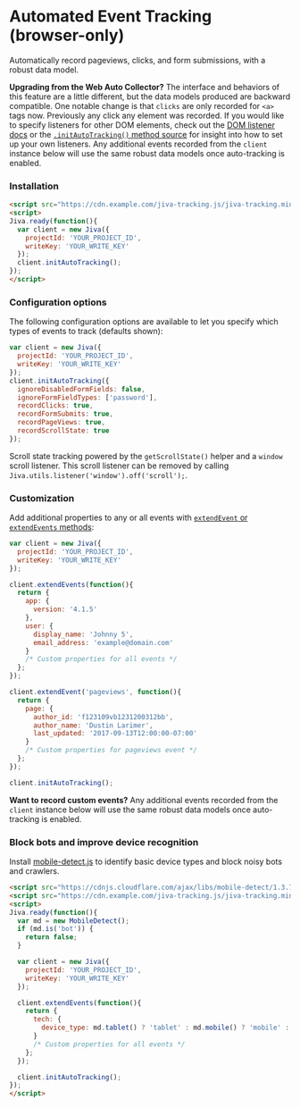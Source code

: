 # Automated Event Tracking (browser-only)

Automatically record pageviews, clicks, and form submissions, with a robust data model.

**Upgrading from the Web Auto Collector?** The interface and behaviors of this feature are a little different, but the data models produced are backward compatible. One notable change is that `clicks` are only recorded for `<a>` tags now. Previously any click any element was recorded. If you would like to specify listeners for other DOM elements, check out the [DOM listener docs](./listeners.md) or the [`.initAutoTracking()` method source](../lib/browser-auto-tracking.js) for insight into how to set up your own listeners. Any additional events recorded from the `client` instance below will use the same robust data models once auto-tracking is enabled.

### Installation

```html
<script src="https://cdn.example.com/jiva-tracking.js/jiva-tracking.min.js"></script>
<script>
Jiva.ready(function(){
  var client = new Jiva({
    projectId: 'YOUR_PROJECT_ID',
    writeKey: 'YOUR_WRITE_KEY'
  });
  client.initAutoTracking();
});
</script>
```

### Configuration options

The following configuration options are available to let you specify which types of events to track (defaults shown):

```javascript
var client = new Jiva({
  projectId: 'YOUR_PROJECT_ID',
  writeKey: 'YOUR_WRITE_KEY'
});
client.initAutoTracking({
  ignoreDisabledFormFields: false,
  ignoreFormFieldTypes: ['password'],
  recordClicks: true,
  recordFormSubmits: true,
  recordPageViews: true,
  recordScrollState: true
});
```

Scroll state tracking powered by the `getScrollState()` helper and a `window` scroll listener. This scroll listener can be removed by calling `Jiva.utils.listener('window').off('scroll');`.

### Customization

Add additional properties to any or all events with [`extendEvent` or `extendEvents` methods](./extend-events.md):

```javascript
var client = new Jiva({
  projectId: 'YOUR_PROJECT_ID',
  writeKey: 'YOUR_WRITE_KEY'
});

client.extendEvents(function(){
  return {
    app: {
      version: '4.1.5'
    },
    user: {
      display_name: 'Johnny 5',
      email_address: 'example@domain.com'
    }
    /* Custom properties for all events */
  };
});

client.extendEvent('pageviews', function(){
  return {
    page: {
      author_id: 'f123109vb1231200312bb',
      author_name: 'Dustin Larimer',
      last_updated: '2017-09-13T12:00:00-07:00'
    }
    /* Custom properties for pageviews event */
  };
});

client.initAutoTracking();
```

**Want to record custom events?** Any additional events recorded from the `client` instance below will use the same robust data models once auto-tracking is enabled.


### Block bots and improve device recognition

Install [mobile-detect.js](https://github.com/hgoebl/mobile-detect.js) to identify basic device types and block noisy bots and crawlers.

```html
<script src="https://cdnjs.cloudflare.com/ajax/libs/mobile-detect/1.3.7/mobile-detect.js"></script>
<script src="https://cdn.example.com/jiva-tracking.js/jiva-tracking.min.js"></script>
<script>
Jiva.ready(function(){
  var md = new MobileDetect();
  if (md.is('bot')) {
    return false;
  }

  var client = new Jiva({
    projectId: 'YOUR_PROJECT_ID',
    writeKey: 'YOUR_WRITE_KEY'
  });

  client.extendEvents(function(){
    return {
      tech: {
        device_type: md.tablet() ? 'tablet' : md.mobile() ? 'mobile' : 'desktop'
      }
      /* Custom properties for all events */
    };
  });

  client.initAutoTracking();
});
</script>
```

